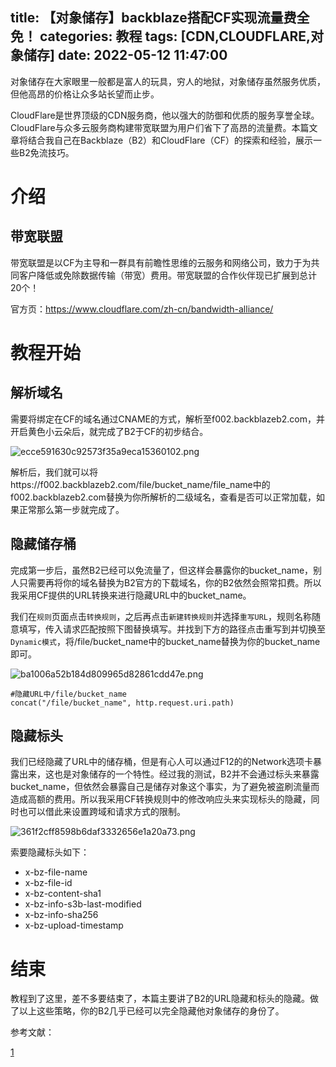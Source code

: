 title: 【对象储存】backblaze搭配CF实现流量费全免！
categories: 教程
tags: [CDN,CLOUDFLARE,对象储存]
date: 2022-05-12 11:47:00
---
对象储存在大家眼里一般都是富人的玩具，穷人的地狱，对象储存虽然服务优质，但他高昂的价格让众多站长望而止步。

CloudFlare是世界顶级的CDN服务商，他以强大的防御和优质的服务享誉全球。CloudFlare与众多云服务商构建带宽联盟为用户们省下了高昂的流量费。本篇文章将结合我自己在Backblaze（B2）和CloudFlare（CF）的探索和经验，展示一些B2免流技巧。



# 介绍

## 带宽联盟

带宽联盟是以CF为主导和一群具有前瞻性思维的云服务和网络公司，致力于为共同客户降低或免除数据传输（带宽）费用。带宽联盟的合作伙伴现已扩展到总计20个！

官方页：https://www.cloudflare.com/zh-cn/bandwidth-alliance/



# 教程开始

## 解析域名

需要将绑定在CF的域名通过CNAME的方式，解析至f002.backblazeb2.com，并开启黄色小云朵后，就完成了B2于CF的初步结合。

![ecce591630c92573f35a9eca15360102.png](https://sign.omege.cc/2022/05/12/ecce591630c92573f35a9eca15360102.png)

解析后，我们就可以将https://f002.backblazeb2.com/file/bucket_name/file_name中的f002.backblazeb2.com替换为你所解析的二级域名，查看是否可以正常加载，如果正常那么第一步就完成了。

## 隐藏储存桶

完成第一步后，虽然B2已经可以免流量了，但这样会暴露你的bucket_name，别人只需要再将你的域名替换为B2官方的下载域名，你的B2依然会照常扣费。所以我采用CF提供的URL转换来进行隐藏URL中的bucket_name。

我们在`规则`页面点击`转换规则`，之后再点击`新建转换规则`并选择`重写URL`，规则名称随意填写，传入请求匹配按照下图替换填写。并找到下方的路径点击重写到并切换至`Dynamic模式`，将/file/bucket_name中的bucket_name替换为你的bucket_name即可。

![ba1006a52b184d809965d82861cdd47e.png](https://sign.omege.cc/2022/05/12/ba1006a52b184d809965d82861cdd47e.png)

```
#隐藏URL中/file/bucket_name
concat("/file/bucket_name", http.request.uri.path)
```



## 隐藏标头

我们已经隐藏了URL中的储存桶，但是有心人可以通过F12的的Network选项卡暴露出来，这也是对象储存的一个特性。经过我的测试，B2并不会通过标头来暴露bucket_name，但依然会暴露自己是储存对象这个事实，为了避免被盗刷流量而造成高额的费用。所以我采用CF转换规则中的修改响应头来实现标头的隐藏，同时也可以借此来设置跨域和请求方式的限制。

![361f2cff8598b6daf3332656e1a20a73.png](https://sign.omege.cc/2022/05/12/361f2cff8598b6daf3332656e1a20a73.png)

索要隐藏标头如下：

- x-bz-file-name
- x-bz-file-id
- x-bz-content-sha1
- x-bz-info-s3b-last-modified
- x-bz-info-sha256
- x-bz-upload-timestamp



# 结束

教程到了这里，差不多要结束了，本篇主要讲了B2的URL隐藏和标头的隐藏。做了以上这些策略，你的B2几乎已经可以完全隐藏他对象储存的身份了。

参考文献：

[1](https://www.backblaze.com/blog/backblaze-and-cloudflare-partner-to-provide-free-data-transfer/)
